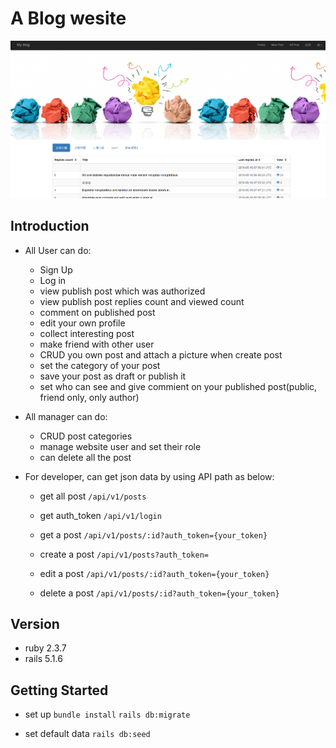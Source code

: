 # A Blog wesite
![image](https://github.com/iceland101113/dojo_forum/blob/master/%E5%9C%96%E7%89%871.png)  

## Introduction           
* All User can do:  
  + Sign Up  
  + Log in  
  + view publish post which was authorized
  + view publish post replies count and viewed count
  + comment on published post
  + edit your own profile
  + collect interesting post
  + make friend with other user
  + CRUD you own post and attach a picture when create post
  + set the category of your post
  + save your post as draft or publish it
  + set who can see and give commient on your published post(public, friend only, only author)
 
* All manager can do:
  + CRUD post categories
  + manage website user and set their role
  + can delete all the post
  
* For developer, can get json data by using API path as below:
  + get all post 
    `/api/v1/posts` 
    
  + get auth_token
    `/api/v1/login` 

  + get a post
    `/api/v1/posts/:id?auth_token={your_token}` 

  + create a post 
    `/api/v1/posts?auth_token=` 

  + edit a post
    `/api/v1/posts/:id?auth_token={your_token}` 

  + delete a post
    `/api/v1/posts/:id?auth_token={your_token}` 


## Version  
* ruby 2.3.7
* rails 5.1.6

## Getting Started
* set up
`bundle install`
`rails db:migrate`

* set default data
`rails db:seed`
